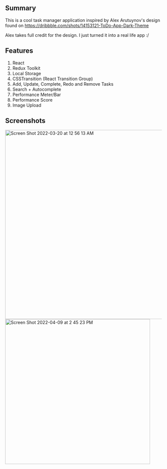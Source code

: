 ## Summary

This is a cool task manager application inspired by Alex Arutuynov's design found on https://dribbble.com/shots/14153121-ToDo-App-Dark-Theme

Alex takes full credit for the design. I just turned it into a real life app :/

## Features

1. React
2. Redux Toolkit
3. Local Storage
4. CSSTransition (React Transition Group)
5. Add, Update, Complete, Redo and Remove Tasks
6. Search + Autocomplete
7. Performance Meter/Bar
8. Performance Score
9. Image Upload

## Screenshots

<img width="608" alt="Screen Shot 2022-03-20 at 12 56 13 AM" src="https://user-images.githubusercontent.com/89678609/159139814-1245dc17-16f7-45cc-a58b-e2051e46156a.png">
<img width="466" alt="Screen Shot 2022-04-09 at 2 45 23 PM" src="https://user-images.githubusercontent.com/89678609/162572898-45f43000-01e6-4088-ab66-161481cddc21.png">
